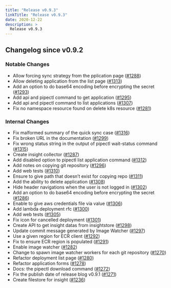 ```yaml
---
title: "Release v0.9.3"
linkTitle: "Release v0.9.3"
date: 2020-12-22
description: >
  Release v0.9.3
---
```


## Changelog since v0.9.2

### Notable Changes

* Allow forcing sync strategy from the pplication page ([#1288](https://github.com/pipe-cd/pipe/pull/1288))
* Allow deleting application from the list page ([#1313](https://github.com/pipe-cd/pipe/pull/1313))
* Add an option to do base64 encoding before encrypting the secret ([#1293](https://github.com/pipe-cd/pipe/pull/1293))
* Add api and pipectl command to get application ([#1295](https://github.com/pipe-cd/pipe/pull/1295))
* Add api and pipectl command to list applications ([#1307](https://github.com/pipe-cd/pipe/pull/1307))
* Fix no namespace resource found on delete k8s resource ([#1281](https://github.com/pipe-cd/pipe/pull/1281))

### Internal Changes

* Fix malformed summary of the quick sync case ([#1316](https://github.com/pipe-cd/pipe/pull/1316))
* Fix broken URL in the documentation ([#1299](https://github.com/pipe-cd/pipe/pull/1299))
* Fix wrong status string in the output of pipectl wait-status command ([#1315](https://github.com/pipe-cd/pipe/pull/1315))
* Create insight collector ([#1287](https://github.com/pipe-cd/pipe/pull/1287))
* Add disabled option to pipectl list application command ([#1312](https://github.com/pipe-cd/pipe/pull/1312))
* Add notes on copying git repository ([#1296](https://github.com/pipe-cd/pipe/pull/1296))
* Add web tests ([#1310](https://github.com/pipe-cd/pipe/pull/1310))
* Ensure to give path that doesn’t exist for copying repo ([#1311](https://github.com/pipe-cd/pipe/pull/1311))
* Add the ability to delete application ([#1308](https://github.com/pipe-cd/pipe/pull/1308))
* Hide header navigations when the user is not logged in ([#1302](https://github.com/pipe-cd/pipe/pull/1302))
* Add an option to do base64 encoding before encrypting the secret ([#1286](https://github.com/pipe-cd/pipe/pull/1286))
* Enable to give aws credentials file via value ([#1306](https://github.com/pipe-cd/pipe/pull/1306))
* Add lambda deployment rfc ([#1300](https://github.com/pipe-cd/pipe/pull/1300))
* Add web tests ([#1305](https://github.com/pipe-cd/pipe/pull/1305))
* Fix icon for cancelled deployment ([#1301](https://github.com/pipe-cd/pipe/pull/1301))
* Create API  to get insight datas from insightstore ([#1298](https://github.com/pipe-cd/pipe/pull/1298))
* Update commit message generated by Image Watcher ([#1297](https://github.com/pipe-cd/pipe/pull/1297))
* Use a given region for ECR client ([#1292](https://github.com/pipe-cd/pipe/pull/1292))
* Fix to ensure ECR region is populated ([#1291](https://github.com/pipe-cd/pipe/pull/1291))
* Enable image watcher ([#1282](https://github.com/pipe-cd/pipe/pull/1282))
* Change to spawn image watcher workers for each git repository ([#1270](https://github.com/pipe-cd/pipe/pull/1270))
* Refactor deployment list page ([#1280](https://github.com/pipe-cd/pipe/pull/1280))
* Refactor application forms ([#1278](https://github.com/pipe-cd/pipe/pull/1278))
* Docs: the pipectl download command ([#1272](https://github.com/pipe-cd/pipe/pull/1272))
* Fix the publish date of release blog v0.9.1 ([#1271](https://github.com/pipe-cd/pipe/pull/1271))
* Create filestore for insight ([#1236](https://github.com/pipe-cd/pipe/pull/1236))
